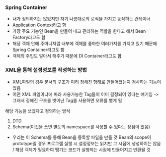 ### Spring Container
- 내가 정의하지는 않았지만 자기 나름대로의 로직을 가지고 동작하는 컨테이너
- Application Context라고 함
- 가장 주요 기능인 Bean을 만들어 내고 관리하는 역할을 한다고 해서 Bean Factory라고도 함
- 해당 객체 안에 주머니처럼 내부에 객체를 퐇마한 여러가지를 가지고 있기 때문에 Spring Container라고도 함
- 객체의 주입도 알아서 해주기 때문에 DI Container라고도 함

### XML을 통해 설정정보를 작성하는 방법
- XML파일의 경우 문서의 구조가 미리 정해진 형태로 만들어졌는지 검사하는 기능이 있음
- 어떤 XML 파일이냐에 따라 사용가능한 Tag들이 이미 결정되어 있다는 얘기임 -> 그래서 정해진 구조를 벗어난 Tag를 사용하면 오류를 뱉게 됨

해당 기능을 쓰겠다고 정의하는 방식
1. DTD
2. Schema(이것을 쓰면 별도의 namespace를 사용할 수 있다는 장점이 있음)
- 우리는 이 Schema를 통해 Bean을 등록할 파일을 만들 것
Bean의 scope이 prototype일 경우 프로그램 실행 시 설정정보는 읽지만 그 시점에 생성하지는 않음 / 해당 객체가 필요하여 땡기는 코드가 실행되는 시점에 만들어지고 반환될 것






